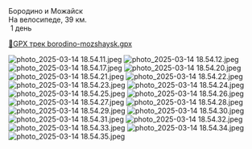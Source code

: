 
<link rel="stylesheet" href="../assets-custom/css/style-markdown.css">
<div class="cover-container" style="background-image: url('mozhaysk-kreml.jpg'); background-position-y: 40%;">
	<div class="cover-text">
		<div class="cover-title">
            Бородино и Можайск
        </div>
		<div class="cover-description">
			<div class="packages-location">
                <img loading="lazy" src="../assets-custom/icon-bike.png" alt="" class="cover-icon">
                <div class="h4-default regular">На велосипеде, 39 км.</div>
            </div>
            <div>
                <img class="cover-icon" loading="lazy" src="../assets-custom/icon-time.png" alt=""  />
                <span>1 день</span>
            </div>
		</div>
	</div>
</div>

<div id="map"></div>

[📍GPX трек borodino-mozshaysk.gpx](borodino-mozshaysk.gpx)




![photo_2025-03-14 18.54.11.jpeg](photo_2025-03-14%2018.54.11.jpeg)
![photo_2025-03-14 18.54.12.jpeg](photo_2025-03-14%2018.54.12.jpeg)
![photo_2025-03-14 18.54.17.jpeg](photo_2025-03-14%2018.54.17.jpeg)
![photo_2025-03-14 18.54.20.jpeg](photo_2025-03-14%2018.54.20.jpeg)
![photo_2025-03-14 18.54.21.jpeg](photo_2025-03-14%2018.54.21.jpeg)
![photo_2025-03-14 18.54.22.jpeg](photo_2025-03-14%2018.54.22.jpeg)
![photo_2025-03-14 18.54.23.jpeg](photo_2025-03-14%2018.54.23.jpeg)
![photo_2025-03-14 18.54.24.jpeg](photo_2025-03-14%2018.54.24.jpeg)
![photo_2025-03-14 18.54.25.jpeg](photo_2025-03-14%2018.54.25.jpeg)
![photo_2025-03-14 18.54.26.jpeg](photo_2025-03-14%2018.54.26.jpeg)
![photo_2025-03-14 18.54.27.jpeg](photo_2025-03-14%2018.54.27.jpeg)
![photo_2025-03-14 18.54.28.jpeg](photo_2025-03-14%2018.54.28.jpeg)
![photo_2025-03-14 18.54.29.jpeg](photo_2025-03-14%2018.54.29.jpeg)
![photo_2025-03-14 18.54.30.jpeg](photo_2025-03-14%2018.54.30.jpeg)
![photo_2025-03-14 18.54.31.jpeg](photo_2025-03-14%2018.54.31.jpeg)
![photo_2025-03-14 18.54.32.jpeg](photo_2025-03-14%2018.54.32.jpeg)
![photo_2025-03-14 18.54.33.jpeg](photo_2025-03-14%2018.54.33.jpeg)
![photo_2025-03-14 18.54.34.jpeg](photo_2025-03-14%2018.54.34.jpeg)
![photo_2025-03-14 18.54.35.jpeg](photo_2025-03-14%2018.54.35.jpeg)



<link href="https://api.mapbox.com/mapbox-gl-js/v3.10.0/mapbox-gl.css" rel="stylesheet">
<script src="https://api.mapbox.com/mapbox-gl-js/v3.10.0/mapbox-gl.js"></script>
<script src="https://cdn.jsdelivr.net/npm/js-yaml@4.1.0/dist/js-yaml.min.js"></script>
<script src="../assets-custom/js/cozy-journey.js"></script>
<script>architectMap({
    tracks: [{path: 'borodino-mozshaysk.gpx'}], 
    points: 'points.yaml',
    zoom: 6.5,
    center: [37.38068, 55.59436 ],
    fitDuration: 9000
});
</script>

